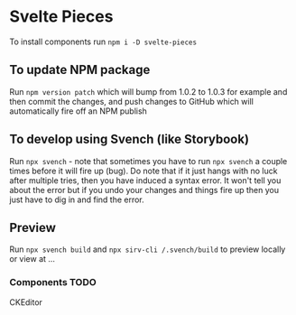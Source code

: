 # Svelte Pieces
To install components run `npm i -D svelte-pieces`

## To update NPM package
Run `npm version patch` which will bump from 1.0.2 to 1.0.3 for example and then commit the changes, and push changes to GitHub which will automatically fire off an NPM publish

## To develop using Svench (like Storybook)
Run `npx svench` - note that sometimes you have to run `npx svench` a couple times before it will fire up (bug). Do note that if it just hangs with no luck after multiple tries, then you have induced a syntax error. It won't tell you about the error but if you undo your changes and things fire up then you just have to dig in and find the error.

## Preview
Run `npx svench build` and `npx sirv-cli /.svench/build` to preview locally or view at ...

### Components TODO
CKEditor
